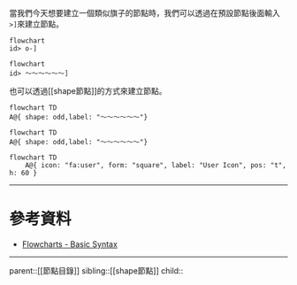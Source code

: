 當我們今天想要建立一個類似旗子的節點時，我們可以透過在預設節點後面輸入`>]`來建立節點。
```Mermaid
flowchart
id> o-]
```
```mermaid
flowchart
id> ～～～～～～]
```
也可以透過[[shape節點]]的方式來建立節點。
```Mermaid
flowchart TD
A@{ shape: odd,label: "～～～～～～"}
```
```mermaid
flowchart TD
A@{ shape: odd,label: "～～～～～～"}
```
```mermaid
flowchart TD
    A@{ icon: "fa:user", form: "square", label: "User Icon", pos: "t", h: 60 }
```
- - -
# 參考資料
- [Flowcharts - Basic Syntax](https://mermaid.js.org/syntax/flowchart.html)
- - -
parent::[[節點目錄]]
sibling::[[shape節點]]
child::
